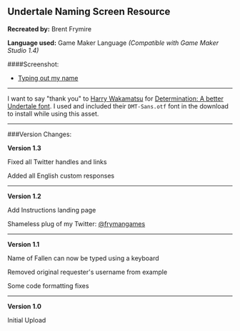 Undertale Naming Screen Resource
--------------------------------------

**Recreated by:** Brent Frymire

**Language used:** Game Maker Language _(Compatible with Game Maker Studio 1.4)_

####Screenshot:

 - [Typing out my name](https://i.gyazo.com/ca11f524ede8b7f3f8967e7ecf78c61f.gif)

----

I want to say "thank you" to [Harry Wakamatsu](https://twitter.com/JapanYoshiLOL) for [Determination: A better Undertale font](https://www.behance.net/gallery/31268855/Determination-Better-Undertale-Font). I used and included their `DMT-Sans.otf` font in the download to install while using this asset.

----

###Version Changes:

**Version 1.3**

Fixed all Twitter handles and links

Added all English custom responses

----

**Version 1.2**

Add Instructions landing page

Shameless plug of my Twitter: [@frymangames](https://twitter.com/frymangames)

----

**Version 1.1**

Name of Fallen can now be typed using a keyboard

Removed original requester's username from example

Some code formatting fixes

----

**Version 1.0**

Initial Upload